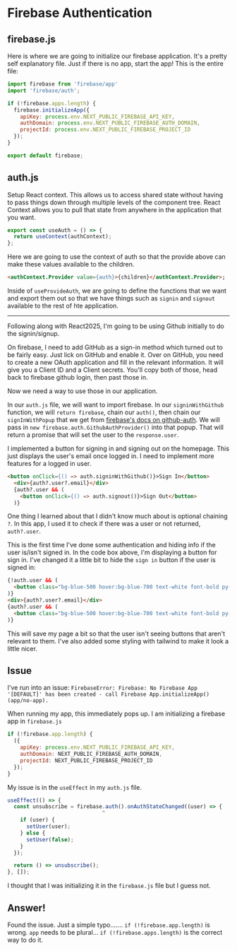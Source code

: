 # Firebase Authentication

## firebase.js
Here is where we are going to initialize our firebase application. It's a pretty self explanatory file. Just if there is no app, start the app! This is the entire file:

```js
import firebase from 'firebase/app'
import 'firebase/auth';

if (!firebase.apps.length) {
  firebase.initializeApp({
    apiKey: process.env.NEXT_PUBLIC_FIREBASE_API_KEY,
    authDomain: process.env.NEXT_PUBLIC_FIREBASE_AUTH_DOMAIN,
    projectId: process.env.NEXT_PUBLIC_FIREBASE_PROJECT_ID
  });
}

export default firebase;
```

## auth.js
Setup React context. This allows us to access shared state without having to pass things down through multiple levels of the component tree. React Context allows you to pull that state from anywhere in the application that you want. 

```js
export const useAuth = () => {
  return useContext(authContext);
};
``` 

Here we are going to use the context of auth so that the provide above can make these values available to the children. 

```html
<authContext.Provider value={auth}>{children}</authContext.Provider>;
```

Inside of `useProvideAuth`, we are going to define the functions that we want and export them out so that we have things such as `signin` and `signout` available to the rest of hte application. 

---

Following along with React2025, I'm going to be using Github initially to do the signin/signup. 

On firebase, I need to add GitHub as a sign-in method which turned out to be fairly easy. Just lick on GitHub and enable it. Over on GitHub, you need to create a new OAuth application and fill in the relevant information. It will give you a Client ID and a Client secrets. You'll copy both of those, head back to firebase github login, then past those in. 

Now we need a way to use those in our application. 

In our `auth.js` file, we will want to import firebase. In our `signinWithGithub` function, we will `return firebase`, chain our `auth()`, then chain our `signInWithPopup` that we get from [firebase's docs on github-auth](https://firebase.google.com/docs/auth/web/github-auth). We will pass in `new firebase.auth.GithubAuthProvider()` into that popup. That will return a promise that will set the user to the `response.user`. 

I implemented a button for signing in and signing out on the homepage. This just displays the user's email once logged in. I need to implement more features for a logged in user. 

```html
<button onClick={() => auth.signinWithGithub()}>Sign In</button>
  <div>{auth?.user?.email}</div>
  {auth?.user && (
    <button onClick={() => auth.signout()}>Sign Out</button>
  )}
```

One thing I learned about that I didn't know much about is optional chaining `?`. In this app, I used it to check if there was a user or not returned, `auth?.user`.

This is the first time I've done some authentication and hiding info if the user is/isn't signed in. In the code box above, I'm displaying a button for sign in. I've changed it a little bit to hide the `sign in` button if the user is signed in: 

```html
{!auth.user && (
  <button class="bg-blue-500 hover:bg-blue-700 text-white font-bold py-2 px-4 rounded" onClick={() => auth.signinWithGithub()}>Sign In</button>
)}
<div>{auth?.user?.email}</div>
{auth?.user && (
  <button class="bg-blue-500 hover:bg-blue-700 text-white font-bold py-2 px-4 rounded" onClick={() => auth.signout()}>Sign Out</button>
)}
```

This will save my page a bit so that the user isn't seeing buttons that aren't relevant to them. I've also added some styling with tailwind to make it look a little nicer. 


## Issue
I've run into an issue: `FirebaseError: Firebase: No Firebase App '[DEFAULT]' has been created - call Firebase App.initializeApp() (app/no-app).`

When running my app, this immediately pops up. I am initializing a firebase app in `firebase.js`

```js
if (!firebase.app.length) {
  ({
    apiKey: process.env.NEXT_PUBLIC_FIREBASE_API_KEY,
    authDomain: NEXT_PUBLIC_FIREBASE_AUTH_DOMAIN,
    projectId: NEXT_PUBLIC_FIREBASE_PROJECT_ID
  });
}
```

My issue is in the `useEffect` in my `auth.js` file. 

```js
useEffect(() => {
  const unsubscribe = firebase.auth().onAuthStateChanged((user) => {
                              ^
    if (user) {
      setUser(user);
    } else {
      setUser(false);
    }
  });

  return () => unsubscribe();
}, []);
```

I thought that I was initializing it in the `firebase.js` file but I guess not. 

## Answer!
Found the issue. Just a simple typo....... `if (!firebase.app.length)` is wrong. `app` needs to be plural... `if (!firebase.apps.length)` is the correct way to do it. 
